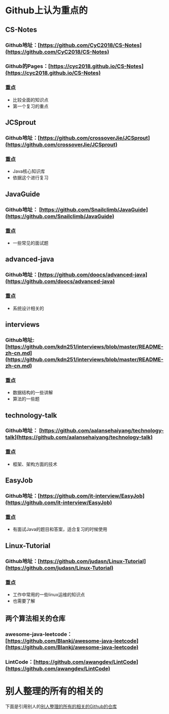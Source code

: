 # Github上认为重点的

## CS-Notes

### Github地址：[https://github.com/CyC2018/CS-Notes](https://github.com/CyC2018/CS-Notes)

### Github的Pages：[https://cyc2018.github.io/CS-Notes](https://cyc2018.github.io/CS-Notes)

### 重点

- 比较全面的知识点
- 第一个复习的重点

## JCSprout

### Github地址：[https://github.com/crossoverJie/JCSprout](https://github.com/crossoverJie/JCSprout)

### 重点

- Java核心知识库
- 依据这个进行复习

## JavaGuide

### Github地址： [https://github.com/Snailclimb/JavaGuide](https://github.com/Snailclimb/JavaGuide)

### 重点

- 一些常见的面试题

## advanced-java

### Github地址：[https://github.com/doocs/advanced-java](https://github.com/doocs/advanced-java)

### 重点

- 系统设计相关的

## interviews

### Github地址:[https://github.com/kdn251/interviews/blob/master/README-zh-cn.md](https://github.com/kdn251/interviews/blob/master/README-zh-cn.md)

### 重点

- 数据结构的一些讲解
- 算法的一些题

## technology-talk

### Github地址： [https://github.com/aalansehaiyang/technology-talk](https://github.com/aalansehaiyang/technology-talk)

### 重点

- 框架、架构方面的技术

## EasyJob

### Github地址：[https://github.com/it-interview/EasyJob](https://github.com/it-interview/EasyJob)

### 重点

- 有面试Java的题目和答案，适合复习的时候使用

## Linux-Tutorial

### Github地址：[https://github.com/judasn/Linux-Tutorial](https://github.com/judasn/Linux-Tutorial)

### 重点

- 工作中常用的一些linux运维的知识点
- 也需要了解

## 两个算法相关的仓库
### awesome-java-leetcode：[https://github.com/Blankj/awesome-java-leetcode](https://github.com/Blankj/awesome-java-leetcode)
### LintCode：[https://github.com/awangdev/LintCode](https://github.com/awangdev/LintCode)


# 别人整理的所有的相关的

下面是引用别人的[别人整理的所有的相关的Github的仓库](https://github.com/Snailclimb/JavaGuide/blob/master/%E9%9D%A2%E8%AF%95%E5%BF%85%E5%A4%87/JavaInterviewGithub.md)

